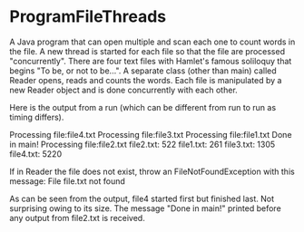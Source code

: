 # ProgramFileThreads

A Java program that can open multiple and scan each one to count words in the file. 
A new thread is started for each file so that the file are processed "concurrently".
There are four text files with Hamlet's famous soliloquy that begins "To be, or not to be...".
A separate class (other than main) called Reader opens, reads and counts the words. 
Each file is manipulated by a new Reader object and is done concurrently with each other.

Here is the output from a run (which can be different from run to run as timing differs).

Processing file:file4.txt
Processing file:file3.txt
Processing file:file1.txt
Done in main!
Processing file:file2.txt
file2.txt: 522
file1.txt: 261
file3.txt: 1305
file4.txt: 5220

If in Reader the file does not exist, throw an FileNotFoundException with this message:
File file.txt not found

As can be seen from the output, file4 started first but finished last. Not surprising owing to its size. 
The message "Done in main!" printed before any output from file2.txt is received. 
